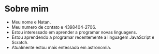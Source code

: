 # Sobre mim
- Meu nome e Natan.
- Meu numero de contato e 4398404-2706.
- Estou interessado em aprender a programar novas linguagens.
- Estou aprendendo a programar recentemente a linguagem JavaScript e Scratch.
- Atualmente estou mais entessado em astronomia.
